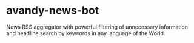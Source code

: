 # avandy-news-bot

News RSS aggregator with powerful filtering of unnecessary information and headline search by keywords in any language of the World. 
